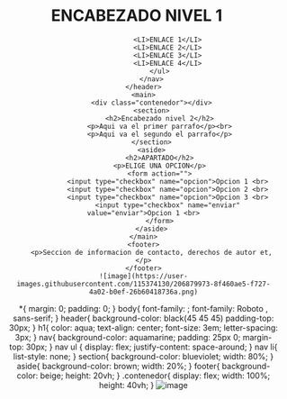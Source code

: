 <!DOCTYPE html>
<html lang="en">
<head>
    <meta charset="UTF-8">
    <meta http-equiv="X-UA-Compatible" content="IE=edge">
    <meta name="viewport" content="width=device-width, initial-scale=1.0">
    <title>Document</title>
    <link rel="stylesheet" href="css/estilos.css">
    <link rel="stylesheet" href="">
    
</head>
<body>
    <header> 
        <H1>ENCABEZADO NIVEL 1</H1>
        <nav>
            <ul>
                
                <LI>ENLACE 1</LI>
                <LI>ENLACE 2</LI>
                <LI>ENLACE 3</LI>
                <LI>ENLACE 4</LI>
            </ul>
        </nav>
    </header>
    <main>
        <div class="contenedor"></div>
        <section>
            <h2>Encabezado nivel 2</h2>
            <p>Aqui va el primer parrafo</p><br>
            <p>Aqui va el segundo el parrafo</p>
        </section>
        <aside>
            <h2>APARTADO</h2>
            <p>ELIGE UNA OPCION</p>
            <form action="">
                <input type="checkbox" name="opcion">Opcion 1 <br>
                <input type="checkbox" name="opcion">Opcion 2 <br>
                <input type="checkbox" name="opcion">Opcion 3 <br>
                <input type="checkbox" name="enviar" value="enviar">Opcion 1 <br>
            </form>
        </aside>
    </main>
    <footer>
        <p>Seccion de informacion de contacto, derechos de autor et,</p>
    </footer>
    ![image](https://user-images.githubusercontent.com/115374130/206879973-8f460ae5-f727-4a02-b0ef-26b60418736a.png)

  *{
    margin: 0;
    padding: 0;
}
body{
    font-family: ;
    font-family: Roboto , sans-serif;
}
header{
    background-color: black(45 45 45)
    padding-top: 30px;
}
h1{
    color: aqua;
    text-align: center;
    font-size: 3em;
    letter-spacing: 3px; 
}
nav{
    background-color: aquamarine;
    padding: 25px 0;
    margin-top: 30px;
}
nav ul {
    display: flex;
    justify-content: space-around;
}
nav li{
    list-style: none;
}
section{
    background-color: blueviolet;
    width: 80%;
}
aside{
    background-color: brown;
    width: 20%;
}
footer{
    background-color: beige;
    height: 20vh;
}
.contenedor{
    display: flex;
    width: 100%;
    height: 40vh;
}
  ![image](https://user-images.githubusercontent.com/115374130/206879995-32d7a804-6ff1-401e-afa3-702552c41381.png)
